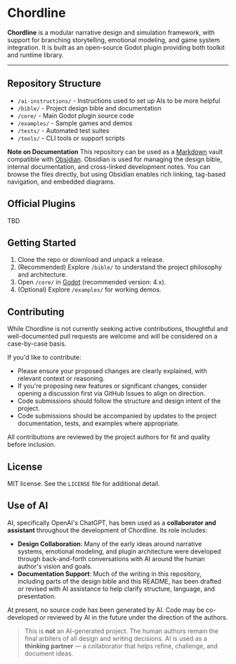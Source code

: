 # Chordline

**Chordline** is a modular narrative design and simulation framework, with support for branching storytelling, emotional modeling, and game system integration.
It is built as an open-source Godot plugin providing both toolkit and runtime library.

---
## Repository Structure

* `/ai-instructions/` - Instructions used to set up AIs to be more helpful
* `/bible/` - Project design bible and documentation
* `/core/` - Main Godot plugin source code
* `/examples/` - Sample games and demos
* `/tests/` - Automated test suites
* `/tools/` - CLI tools or support scripts

 **Note on Documentation**
 This repository can be used as a [Markdown](https://daringfireball.net/projects/markdown/) vault compatible with [Obsidian](https://obsidian.md/). Obsidian is used for managing the design bible, internal documentation, and cross-linked development notes. You can browse the files directly, but using Obsidian enables rich linking, tag-based navigation, and embedded diagrams.

## Official Plugins

TBD
## Getting Started

1. Clone the repo or download and unpack a release.
2. (Recommended) Explore `/bible/` to understand the project philosophy and architecture.
3. Open `/core/` in [Godot](https://godotengine.org/) (recommended version: 4.x).
4. (Optional) Explore `/examples/` for working demos.

## Contributing

While Chordline is not currently seeking active contributions, thoughtful and well-documented pull requests are welcome and will be considered on a case-by-case basis.

If you'd like to contribute:
- Please ensure your proposed changes are clearly explained, with relevant context or reasoning.
- If you're proposing new features or significant changes, consider opening a discussion first via GitHub Issues to align on direction.
- Code submissions should follow the structure and design intent of the project.
- Code submissions should be accompanied by updates to the project documentation, tests, and examples where appropriate.

All contributions are reviewed by the project authors for fit and quality before inclusion.
## License
MIT license. See the `LICENSE` file for additional detail.
## Use of AI

AI, specifically OpenAI's ChatGPT, has been used as a **collaborator and assistant** throughout the development of Chordline. Its role includes:

- **Design Collaboration**: Many of the early ideas around narrative systems, emotional modeling, and plugin architecture were developed through back-and-forth conversations with AI around the human author's vision and goals.
- **Documentation Support**: Much of the writing in this repository, including parts of the design bible and this README, has been drafted or revised with AI assistance to help clarify structure, language, and presentation.

At present, no source code has been generated by AI. Code may be co-developed or reviewed by AI in the future under the direction of the authors.

> This is **not** an AI-generated project. The human authors remain the final arbiters of all design and writing decisions. AI is used as a **thinking partner** — a collaborator that helps refine, challenge, and document ideas.

